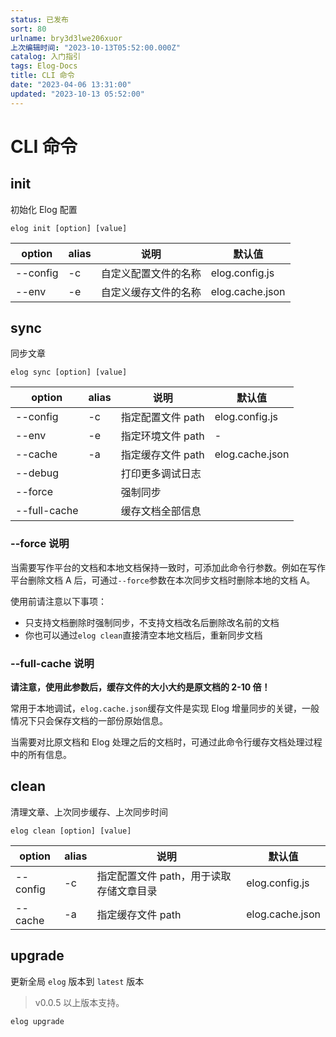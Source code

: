 ```yaml
---
status: 已发布
sort: 80
urlname: bry3d3lwe206xuor
上次编辑时间: "2023-10-13T05:52:00.000Z"
catalog: 入门指引
tags: Elog-Docs
title: CLI 命令
date: "2023-04-06 13:31:00"
updated: "2023-10-13 05:52:00"
---
```


# CLI 命令

## init

初始化 Elog 配置

```shell
elog init [option] [value]
```

| option   | alias | 说明                 | 默认值          |
| -------- | ----- | -------------------- | --------------- |
| --config | -c    | 自定义配置文件的名称 | elog.config.js  |
| --env    | -e    | 自定义缓存文件的名称 | elog.cache.json |

## sync

同步文章

```shell
elog sync [option] [value]
```

| option       | alias | 说明              | 默认值          |
| ------------ | ----- | ----------------- | --------------- |
| --config     | -c    | 指定配置文件 path | elog.config.js  |
| --env        | -e    | 指定环境文件 path | -               |
| --cache      | -a    | 指定缓存文件 path | elog.cache.json |
| --debug      |       | 打印更多调试日志  |                 |
| --force      |       | 强制同步          |                 |
| --full-cache |       | 缓存文档全部信息  |                 |

### --force 说明

当需要写作平台的文档和本地文档保持一致时，可添加此命令行参数。例如在写作平台删除文档 A 后，可通过`--force`参数在本次同步文档时删除本地的文档 A。

使用前请注意以下事项：

- 只支持文档删除时强制同步，不支持文档改名后删除改名前的文档
- 你也可以通过`elog clean`直接清空本地文档后，重新同步文档

### --full-cache 说明

**请注意，使用此参数后，缓存文件的大小大约是原文档的 2-10 倍！**

常用于本地调试，`elog.cache.json`缓存文件是实现 Elog 增量同步的关键，一般情况下只会保存文档的一部份原始信息。

当需要对比原文档和 Elog 处理之后的文档时，可通过此命令行缓存文档处理过程中的所有信息。

## clean

清理文章、上次同步缓存、上次同步时间

```shell
elog clean [option] [value]
```

| option   | alias | 说明                                    | 默认值          |
| -------- | ----- | --------------------------------------- | --------------- |
| --config | -c    | 指定配置文件 path，用于读取存储文章目录 | elog.config.js  |
| --cache  | -a    | 指定缓存文件 path                       | elog.cache.json |

## upgrade

更新全局 `elog` 版本到 `latest` 版本

> v0.0.5 以上版本支持。

```shell
elog upgrade
```

